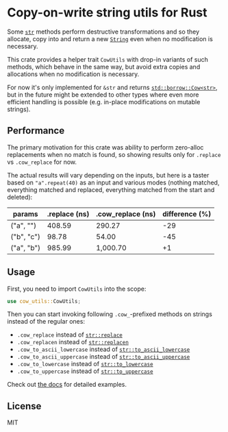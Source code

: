 # Copy-on-write string utils for Rust

Some [`str`](https://doc.rust-lang.org/std/primitive.str.html) methods
perform destructive transformations and so they allocate, copy into and
return a new
[`String`](https://doc.rust-lang.org/std/string/struct.String.html) even
when no modification is necessary.

This crate provides a helper trait `CowUtils` with drop-in variants of
such methods, which behave in the same way, but avoid extra copies and
allocations when no modification is necessary.

For now it's only implemented for `&str` and returns
[`std::borrow::Cow<str>`](https://doc.rust-lang.org/std/borrow/enum.Cow.html),
but in the future might be extended to other types where even more
efficient handling is possible (e.g. in-place modifications on mutable
strings).

## Performance

The primary motivation for this crate was ability to perform zero-alloc replacements when no match is found, so showing results only for `.replace` vs `.cow_replace` for now.

The actual results will vary depending on the inputs, but here is a taster based on `"a".repeat(40)` as an input and various modes (nothing matched, everything matched and replaced, everything matched from the start and deleted):

| params     | .replace (ns) | .cow_replace (ns) | difference (%) |
|------------|---------------|-------------------|----------------|
| ("a", "")  | 408.59        | 290.27            | -29            |
| ("b", "c") | 98.78         | 54.00             | -45            |
| ("a", "b") | 985.99        | 1,000.70          | +1             |

## Usage

First, you need to import `CowUtils` into the scope:

```rust
use cow_utils::CowUtils;
```

Then you can start invoking following `.cow_`-prefixed methods on
strings instead of the regular ones:

- `.cow_replace` instead of [`str::replace`](https://doc.rust-lang.org/std/primitive.str.html#method.replace)
- `.cow_replacen` instead of [`str::replacen`](https://doc.rust-lang.org/std/primitive.str.html#method.replacen)
- `.cow_to_ascii_lowercase` instead of [`str::to_ascii_lowercase`](https://doc.rust-lang.org/std/primitive.str.html#method.to_ascii_lowercase)
- `.cow_to_ascii_uppercase` instead of [`str::to_ascii_uppercase`](https://doc.rust-lang.org/std/primitive.str.html#method.to_ascii_uppercase)
- `.cow_to_lowercase` instead of [`str::to_lowercase`](https://doc.rust-lang.org/std/primitive.str.html#method.to_lowercase)
- `.cow_to_uppercase` instead of [`str::to_uppercase`](https://doc.rust-lang.org/std/primitive.str.html#method.to_uppercase)

Check out [the docs](https://docs.rs/cow-utils/latest/cow_utils/trait.CowUtils.html) for detailed examples.

## License

MIT
